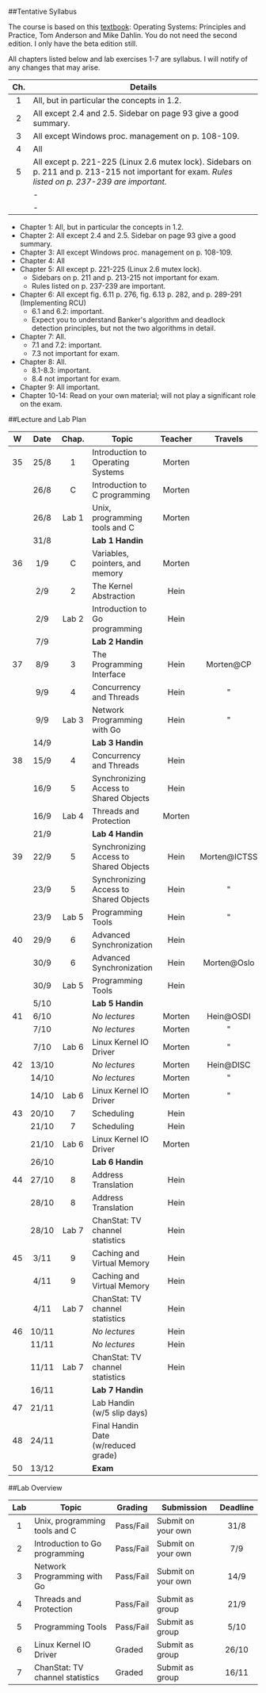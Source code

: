 ##Tentative Syllabus

The course is based on this [textbook](http://www.recursivebooks.com): 
Operating Systems: Principles and Practice, Tom Anderson and Mike Dahlin. 
You do not need the second edition. I only have the beta edition still.

All chapters listed below and lab exercises 1-7 are syllabus. 
I will notify of any changes that may arise.

| Ch. | Details                                               |
|:---:|-------------------------------------------------------|
| 1   | All, but in particular the concepts in 1.2.           |
| 2   | All except 2.4 and 2.5. Sidebar on page 93 give a good summary. |
| 3   | All except Windows proc. management on p. 108-109. |
| 4   | All |
| 5   | All except p. 221-225 (Linux 2.6 mutex lock). Sidebars on p. 211 and p. 213-215 not important for exam. *Rules listed on p. 237-239 are important.*  |
|     | -  |
|     | - |


* Chapter 1: All, but in particular the concepts in 1.2.
* Chapter 2: All except 2.4 and 2.5. Sidebar on page 93 give a good summary.
* Chapter 3: All except Windows proc. management on p. 108-109.
* Chapter 4: All
* Chapter 5: All except p. 221-225 (Linux 2.6 mutex lock).
  - Sidebars on p. 211 and p. 213-215 not important for exam.
  - Rules listed on p. 237-239 are important.
* Chapter 6: All except fig. 6.11 p. 276, fig. 6.13 p. 282, and p. 289-291 (Implementing RCU)
  - 6.1 and 6.2: important.
  - Expect you to understand Banker's algorithm and deadlock detection principles, but not the two algorithms in detail.
* Chapter 7: All.
  - 7.1 and 7.2: important.
  - 7.3 not important for exam.
* Chapter 8: All.
  - 8.1-8.3: important.
  - 8.4 not important for exam.
* Chapter 9: All important.
* Chapter 10-14: Read on your own material; will not play a significant role on the exam.

##Lecture and Lab Plan

| W    |  Date | Chap. | Topic                                  | Teacher | Travels      |
|:----:|:-----:|:-----:|----------------------------------------|:-------:|:------------:|
|  35  |  25/8 |   1   | Introduction to Operating Systems      |  Morten |              |
|      |  26/8 |   C   | Introduction to C programming          |  Morten |              |
|      |  26/8 | Lab 1 | Unix, programming tools and C          |  Morten |              |
|      |  31/8 |       | **Lab 1 Handin**                       |         |              |
|  36  |  1/9  |   C   | Variables, pointers, and memory        |  Morten |              |
|      |  2/9  |   2   | The Kernel Abstraction                 |   Hein  |              |
|      |  2/9  | Lab 2 | Introduction to Go programming         |   Hein  |              |
|      |  7/9  |       | **Lab 2 Handin**                       |         |              |
|  37  |  8/9  |   3   | The Programming Interface              |   Hein  | Morten@CP    |
|      |  9/9  |   4   | Concurrency and Threads                |   Hein  |     "        |
|      |  9/9  | Lab 3 | Network Programming with Go            |   Hein  |     "        |
|      |  14/9 |       | **Lab 3 Handin**                       |         |              |
|  38  |  15/9 |   4   | Concurrency and Threads                |   Hein  |              |
|      |  16/9 |   5   | Synchronizing Access to Shared Objects |   Hein  |              |
|      |  16/9 | Lab 4 | Threads and Protection                 |  Morten |              |
|      |  21/9 |       | **Lab 4 Handin**                       |         |              |
|  39  |  22/9 |   5   | Synchronizing Access to Shared Objects |   Hein  | Morten@ICTSS |
|      |  23/9 |   5   | Synchronizing Access to Shared Objects |   Hein  |     "        |
|      |  23/9 | Lab 5 | Programming Tools                      |   Hein  |     "        |
|  40  |  29/9 |   6   | Advanced Synchronization               |   Hein  |              |
|      |  30/9 |   6   | Advanced Synchronization               |   Hein  | Morten@Oslo  |
|      |  30/9 | Lab 5 | Programming Tools                      |   Hein  |              |
|      |  5/10 |       | **Lab 5 Handin**                       |         |              |
|  41  |  6/10 |       | *No lectures*                          |  Morten | Hein@OSDI    |
|      |  7/10 |       | *No lectures*                          |  Morten |     "        |
|      |  7/10 | Lab 6 | Linux Kernel IO Driver                 |  Morten |     "        |
|  42  | 13/10 |       | *No lectures*                          |  Morten | Hein@DISC    |
|      | 14/10 |       | *No lectures*                          |  Morten |     "        |
|      | 14/10 | Lab 6 | Linux Kernel IO Driver                 |  Morten |     "        |
|  43  | 20/10 |   7   | Scheduling                             |   Hein  |              |
|      | 21/10 |   7   | Scheduling                             |   Hein  |              |
|      | 21/10 | Lab 6 | Linux Kernel IO Driver                 |  Morten |              |
|      | 26/10 |       | **Lab 6 Handin**                       |         |              |
|  44  | 27/10 |   8   | Address Translation                    |   Hein  |              |
|      | 28/10 |   8   | Address Translation                    |   Hein  |              |
|      | 28/10 | Lab 7 | ChanStat: TV channel statistics        |   Hein  |              |
|  45  |  3/11 |   9   | Caching and Virtual Memory             |   Hein  |              |
|      |  4/11 |   9   | Caching and Virtual Memory             |   Hein  |              |
|      |  4/11 | Lab 7 | ChanStat: TV channel statistics        |   Hein  |              |
|  46  | 10/11 |       | *No lectures*                          |   Hein  |              |
|      | 11/11 |       | *No lectures*                          |   Hein  |              |
|      | 11/11 | Lab 7 | ChanStat: TV channel statistics        |   Hein  |              |
|      | 16/11 |       | **Lab 7 Handin**                       |         |              |
|  47  | 21/11 |       | Lab Handin (w/5 slip days)             |         |              |
|  48  | 24/11 |       | Final Handin Date (w/reduced grade)    |         |              |
|  50  | 13/12 |       | **Exam**                               |         |              |


##Lab Overview

| Lab    | Topic                           | Grading   | Submission         | Deadline | 
|:------:|---------------------------------|-----------|--------------------|:--------:|
| 1      | Unix, programming tools and C   | Pass/Fail | Submit on your own | 31/8     |
| 2      | Introduction to Go programming  | Pass/Fail | Submit on your own | 7/9      |
| 3      | Network Programming with Go     | Pass/Fail | Submit on your own | 14/9     |
| 4      | Threads and Protection          | Pass/Fail | Submit as group    | 21/9     |
| 5      | Programming Tools               | Pass/Fail | Submit as group    | 5/10     |
| 6      | Linux Kernel IO Driver          | Graded    | Submit as group    | 26/10    |
| 7      | ChanStat: TV channel statistics | Graded    | Submit as group    | 16/11    |
